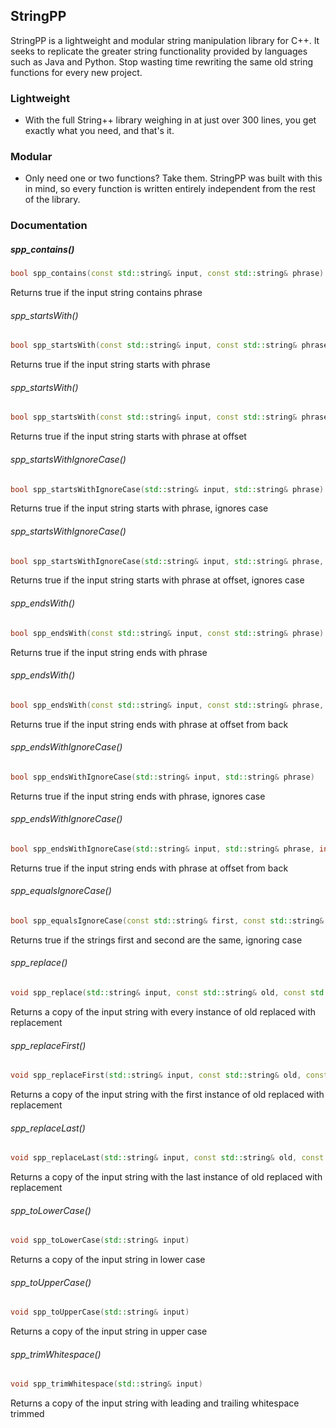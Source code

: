 ## StringPP

StringPP is a lightweight and modular string manipulation library for C++. It seeks to replicate the greater string functionality provided by languages such as Java and Python. Stop wasting time rewriting the same old string functions for every new project.

### Lightweight

- With the full String++ library weighing in at just over 300 lines, you get exactly what you need, and that's it.

### Modular

- Only need one or two functions? Take them. StringPP was built with this in mind, so every function is written entirely independent from the rest of the library.

### Documentation

##### spp_contains()
```C++
bool spp_contains(const std::string& input, const std::string& phrase)
```
Returns true if the input string contains phrase

###### spp_startsWith()
```C++
bool spp_startsWith(const std::string& input, const std::string& phrase)
```
Returns true if the input string starts with phrase

###### spp_startsWith()
```C++
bool spp_startsWith(const std::string& input, const std::string& phrase, int offset)
```
Returns true if the input string starts with phrase at offset

###### spp_startsWithIgnoreCase()
```C++
bool spp_startsWithIgnoreCase(std::string& input, std::string& phrase)
```
Returns true if the input string starts with phrase, ignores case

###### spp_startsWithIgnoreCase()
```C++
bool spp_startsWithIgnoreCase(std::string& input, std::string& phrase, int offset)
```
Returns true if the input string starts with phrase at offset, ignores case

###### spp_endsWith()
```C++
bool spp_endsWith(const std::string& input, const std::string& phrase)
```
Returns true if the input string ends with phrase

###### spp_endsWith()
```C++
bool spp_endsWith(const std::string& input, const std::string& phrase, int offset)
```
Returns true if the input string ends with phrase at offset from back

###### spp_endsWithIgnoreCase()
```C++
bool spp_endsWithIgnoreCase(std::string& input, std::string& phrase)
```
Returns true if the input string ends with phrase, ignores case

###### spp_endsWithIgnoreCase()
```C++
bool spp_endsWithIgnoreCase(std::string& input, std::string& phrase, int offset)
```
Returns true if the input string ends with phrase at offset from back

###### spp_equalsIgnoreCase()
```C++
bool spp_equalsIgnoreCase(const std::string& first, const std::string& second)
```
Returns true if the strings first and second are the same, ignoring case

###### spp_replace()
```C++
void spp_replace(std::string& input, const std::string& old, const std::string& replacement)
```
Returns a copy of the input string with every instance of old replaced with replacement

###### spp_replaceFirst()
```C++
void spp_replaceFirst(std::string& input, const std::string& old, const std::string& replacement)
```
Returns a copy of the input string with the first instance of old replaced with replacement

###### spp_replaceLast()
```C++
void spp_replaceLast(std::string& input, const std::string& old, const std::string& replacement)
```
Returns a copy of the input string with the last instance of old replaced with replacement

###### spp_toLowerCase()
```C++
void spp_toLowerCase(std::string& input)
```
Returns a copy of the input string in lower case

###### spp_toUpperCase()
```C++
void spp_toUpperCase(std::string& input)
```
Returns a copy of the input string in upper case

###### spp_trimWhitespace()
```C++
void spp_trimWhitespace(std::string& input)
```
Returns a copy of the input string with leading and trailing whitespace trimmed